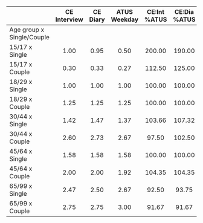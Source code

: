
|                      | CE<br>Interview |  CE<br>Diary | ATUS<br>Weekday | CE:Int<br>%ATUS | CE:Dia<br>%ATUS |
| -------------------- | :----------: | :----------: | :----------: | :----------: | :----------: |
| Age group x Single/Couple |              |              |              |              |              |
| 15/17 x Single       |         1.00 |         0.95 |         0.50 |       200.00 |       190.00 |
| 15/17 x Couple       |         0.30 |         0.33 |         0.27 |       112.50 |       125.00 |
| 18/29 x Single       |         1.00 |         1.00 |         1.00 |       100.00 |       100.00 |
| 18/29 x Couple       |         1.25 |         1.25 |         1.25 |       100.00 |       100.00 |
| 30/44 x Single       |         1.42 |         1.47 |         1.37 |       103.66 |       107.32 |
| 30/44 x Couple       |         2.60 |         2.73 |         2.67 |        97.50 |       102.50 |
| 45/64 x Single       |         1.58 |         1.58 |         1.58 |       100.00 |       100.00 |
| 45/64 x Couple       |         2.00 |         2.00 |         1.92 |       104.35 |       104.35 |
| 65/99 x Single       |         2.47 |         2.50 |         2.67 |        92.50 |        93.75 |
| 65/99 x Couple       |         2.75 |         2.75 |         3.00 |        91.67 |        91.67 |

